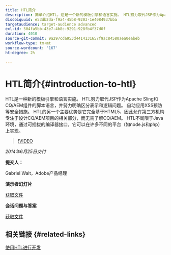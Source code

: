 ```yaml
---
title: HTL简介
description: 简单介绍HTL，这是一个新的模板引擎和语言实施。 HTL努力取代JSP作为Apache Sling和CQ/AEM组件的脚本语言，并努力明确区分表示和逻辑问题。
discoiquuid: e53db2da-f9a4-45b8-9203-1e4084937bba
targetaudience: target-audience advanced
exl-id: 504fa5bb-43e7-4b8c-9291-928fb4f37d0f
duration: 4010
source-git-commit: 9a297cda953d4414131657f9ac84580aea0eabeb
workflow-type: tm+mt
source-wordcount: '167'
ht-degree: 2%

---
```


# HTL简介{#introduction-to-htl}

HTL是一种新的模板引擎和语言实施。 HTL努力取代JSP作为Apache Sling和CQ/AEM组件的脚本语言，并努力明确区分表示和逻辑问题。 自动应用XSS预防等安全措施。 HTL的另一个主要优势是它完全基于HTML5，因此允许第三方机构专注于设计CQ/AEM项目的相关部分，而无需了解CQ/AEM。 HTL不局限于Java环境，通过可插拔的编译器接口，它可以在许多不同的平台（如node.js和php）上实现。

>[!VIDEO](https://video.tv.adobe.com/v/19504/?quality=9)

*2014年6月25日交付*

**提交人：**

Gabriel Walt，Adobe产品经理

**演示者幻灯片**

[获取文件](assets/sightly-component-development.pdf)

**会话问题与答案**

[获取文件](assets/introduction-to-sightly-q-as.pdf)

## 相关链接 {#related-links}

[使用HTL进行开发](https://docs.adobe.com/docs/en/htl/overview.html?wcmmode=disabled)

<!--
[Get back to the Overview](https://helpx.adobe.com/experience-manager/kt/eseminars/gems/aem-index.html)
-->
